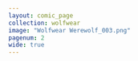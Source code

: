 ```yaml
---
layout: comic_page
collection: wolfwear
image: "Wolfwear Werewolf_003.png"
pagenum: 2
wide: true
---
```

